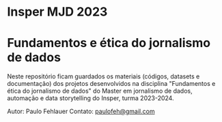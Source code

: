 # Insper MJD 2023
# Fundamentos e ética do jornalismo de dados
Neste repositório ficam guardados os materiais (códigos, datasets e documentação) dos projetos desenvolvidos na disciplina "Fundamentos e ética do jornalismo de dados" do Master em jornalismo de dados, automação e data storytelling do Insper, turma 2023-2024.

Autor: Paulo Fehlauer
Contato: paulofeh@gmail.com
